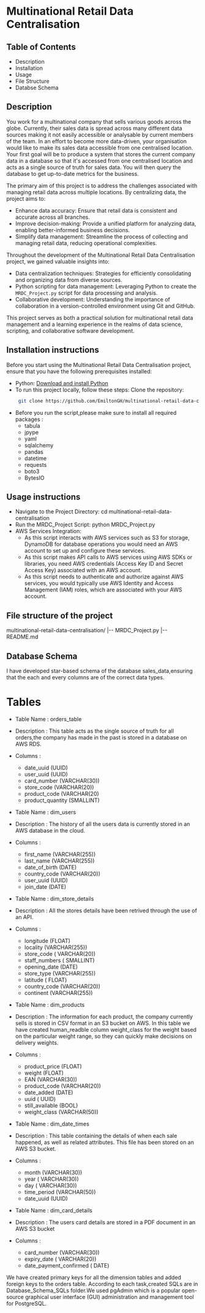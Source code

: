 # Multinational Retail Data Centralisation

## Table of Contents
- Description
- Installation
- Usage
- File Structure
- Databse Schema

## Description
You work for a multinational company that sells various goods across the globe.
Currently, their sales data is spread across many different data sources making it not easily accessible or analysable by current members of the team.
In an effort to become more data-driven, your organisation would like to make its sales data accessible from one centralised location.
Your first goal will be to produce a system that stores the current company data in a database 
so that it's accessed from one centralised location and acts as a single source of truth for sales data.
You will then query the database to get up-to-date metrics for the business.

The primary aim of this project is to address the challenges associated with managing retail data across multiple locations. 
By centralizing data, the project aims to:
- Enhance data accuracy: Ensure that retail data is consistent and accurate across all branches.
- Improve decision-making: Provide a unified platform for analyzing data, enabling better-informed business decisions.
- Simplify data management: Streamline the process of collecting and managing retail data, reducing operational complexities.

Throughout the development of the Multinational Retail Data Centralisation project, we gained valuable insights into:
- Data centralization techniques: Strategies for efficiently consolidating and organizing data from diverse sources.
- Python scripting for data management: Leveraging Python to create the `MRDC_Project.py` script for data processing and analysis.
- Collaborative development: Understanding the importance of collaboration in a version-controlled environment using Git and GitHub.

This project serves as both a practical solution for multinational retail data management and 
a learning experience in the realms of data science, scripting, and collaborative software development.

## Installation instructions
Before you start using the Multinational Retail Data Centralisation project, ensure that you have the following prerequisites installed:
- Python: [Download and install Python](https://www.python.org/downloads/)
- To run this project locally, follow these steps:
  Clone the repository:
   ```bash
    git clone https://github.com/EmiltonGH/multinational-retail-data-centralisation.git
- Before you run the script,please make sure to install all required packages :
  - tabula
  - jpype
  - yaml
  - sqlalchemy
  - pandas 
  - datetime
  - requests
  - boto3
  - BytesIO

## Usage instructions
- Navigate to the Project Directory: cd multinational-retail-data-centralisation
- Run the MRDC_Project Script:  python MRDC_Project.py
- AWS Services Integration:
  - As this script interacts with AWS services such as S3 for storage, DynamoDB for database operations
    you would need an AWS account to set up and configure these services.
  - As this script makes API calls to AWS services using AWS SDKs or libraries,
    you need AWS credentials (Access Key ID and Secret Access Key) associated with an AWS account.
  - As this script needs to authenticate and authorize against AWS services,
    you would typically use AWS Identity and Access Management (IAM) roles, which are associated with your AWS account.

## File structure of the project
multinational-retail-data-centralisation/
|-- MRDC_Project.py
|-- README.md

## Database Schema
I have developed star-based schema of the database sales_data,ensuring that the each and every columns are of the correct data types.

# Tables
- Table Name : orders_table
- Description : This table acts as the single source of truth for all orders,the company has made in the past is stored in a database on AWS RDS.
- Columns :
   - date_uuid (UUID)
   - user_uuid (UUID)
   - card_number (VARCHAR(30))
   - store_code (VARCHAR(20))
   - product_code (VARCHAR(20)
   - product_quantity (SMALLINT)

- Table Name : dim_users
- Description : The history of all the users data is currently stored in an AWS database in the cloud.
- Columns :
   - first_name (VARCHAR(255))
   - last_name (VARCHAR(255))
   - date_of_birth (DATE)
   - country_code (VARCHAR(20))
   - user_uuid (UUID)
   - join_date (DATE)
 
- Table Name : dim_store_details
- Description : All the stores details have been retrived through the use of an API.
- Columns :
   - longitude (FLOAT)
   - locality (VARCHAR(255))
   - store_code ( VARCHAR(20))
   - staff_numbers ( SMALLINT)
   - opening_date (DATE)
   - store_type (VARCHAR(255))
   - latitude ( FLOAT)
   - country_code (VARCHAR(20))
   - continent (VARCHAR(255))

- Table Name : dim_products
- Description : The information for each product, the company currently sells is stored in CSV format in an S3 bucket on AWS. In this table we have created human_readble column weight_class for the weight based on the particular weight range, so they can quickly make decisions on delivery weights.
- Columns :
   - product_price (FLOAT)
   - weight (FLOAT)
   - EAN (VARCHAR(30))
   - product_code (VARCHAR(20))
   - date_added (DATE)
   - uuid ( UUID)
   - still_available (BOOL)
   - weight_class (VARCHAR(50))
 
- Table Name : dim_date_times
- Description : This table containing the details of when each sale happened, as well as related attributes. This file has been stored on an AWS S3 bucket.
- Columns :
   - month (VARCHAR(30))
   - year ( VARCHAR(30))
   - day ( VARCHAR(30))
   - time_period (VARCHAR(50))
   - date_uuid (UUID)

- Table Name : dim_card_details
- Description : The users card details are stored in a PDF document in an AWS S3 bucket
- Columns :
   - card_number (VARCHAR(30))
   - expiry_date ( VARCHAR(20))
   - date_payment_confirmed ( DATE)

We have created primary keys for all the dimension tables and added foreign keys to the orders table.
According to each task,created SQLs are in Database_Schema_SQLs folder.We used pgAdmin which is a popular open-source graphical user interface (GUI) administration and management tool for PostgreSQL.




